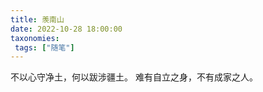 ```yaml
---
title: 羡南山
date: 2022-10-28 18:00:00
taxonomies:
 tags: ["随笔"]
---
```


不以心守净土，何以跋涉疆土。
难有自立之身，不有成家之人。


